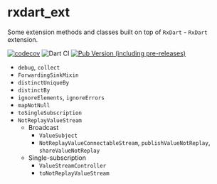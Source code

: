# rxdart_ext

Some extension methods and classes built on top of `RxDart` - `RxDart` extension.

[![codecov](https://codecov.io/gh/hoc081098/rxdart_ext/branch/master/graph/badge.svg?token=OYMVzeUB1m)](https://codecov.io/gh/hoc081098/rxdart_ext)
![Dart CI](https://github.com/hoc081098/rxdart_ext/workflows/Dart%20CI/badge.svg)
[![Pub Version (including pre-releases)](https://img.shields.io/pub/v/rxdart_ext?include_prereleases)](https://pub.dev/packages/rxdart_ext)

- `debug`, `collect`
- `ForwardingSinkMixin`
- `distinctUniqueBy`
- `distinctBy`
- `ignoreElements`, `ignoreErrors`
- `mapNotNull`
- `toSingleSubscription`
- `NotReplayValueStream`
    -   Broadcast
        -   `ValueSubject`
        -   `NotReplayValueConnectableStream`, `publishValueNotReplay`, `shareValueNotReplay`
    -   Single-subscription
        -   `ValueStreamController`
        -   `toNotReplayValueStream`
    

